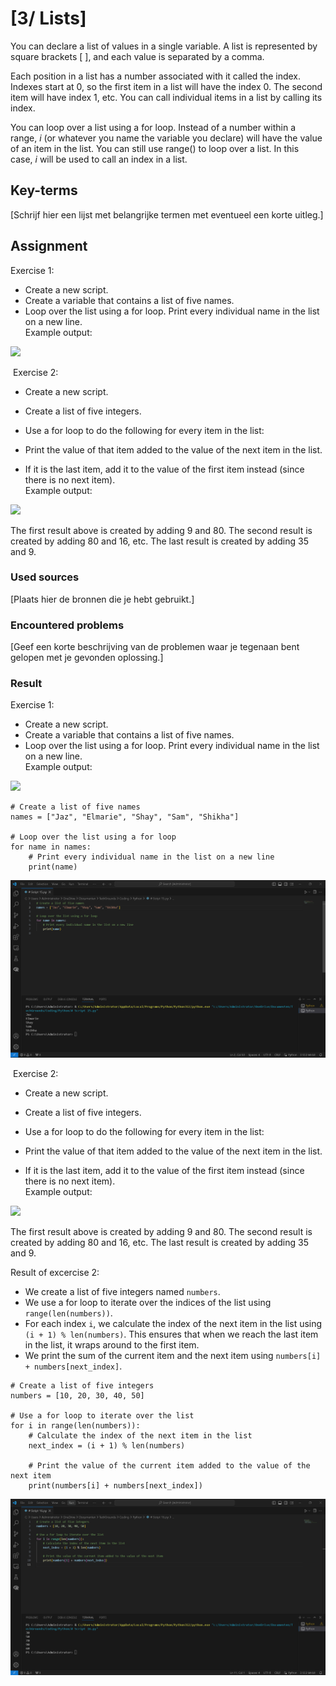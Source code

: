 # [3/ Lists]

You can declare a list of values in a single variable. A list is represented by square brackets [ ], and each value is separated by a comma.

Each position in a list has a number associated with it called the index. Indexes start at 0, so the first item in a list will have the index 0. The second item will have index 1, etc. You can call individual items in a list by calling its index.

You can loop over a list using a for loop. Instead of a number within a range, *i* (or whatever you name the variable you declare) will have the value of an item in the list. You can still use range() to loop over a list. In this case, *i* will be used to call an index in a list.

## Key-terms

[Schrijf hier een lijst met belangrijke termen met eventueel een korte uitleg.]

## Assignment

Exercise 1:

- Create a new script.
- Create a variable that contains a list of five names.
- Loop over the list using a for loop. Print every individual name in the list on a new line.  
  Example output:

![](https://lwfiles.mycourse.app/642fed69f84f1f76d03f116a-public/ebook/ae3ea63690cd68e7b44908417984166f/image4.png)

 Exercise 2:

- Create a new script.

- Create a list of five integers.

- Use a for loop to do the following for every item in the list:

- Print the value of that item added to the value of the next item in the list.

- If it is the last item, add it to the value of the first item instead (since there is no next item).  
  Example output:

![](https://lwfiles.mycourse.app/642fed69f84f1f76d03f116a-public/ebook/ae3ea63690cd68e7b44908417984166f/image3.png)

The first result above is created by adding 9 and 80. The second result is created by adding 80 and 16, etc. The last result is created by adding 35 and 9.

### Used sources

[Plaats hier de bronnen die je hebt gebruikt.]

### Encountered problems

[Geef een korte beschrijving van de problemen waar je tegenaan bent gelopen met je gevonden oplossing.]

### Result

Exercise 1:

- Create a new script.
- Create a variable that contains a list of five names.
- Loop over the list using a for loop. Print every individual name in the list on a new line.  
  Example output:

![](https://lwfiles.mycourse.app/642fed69f84f1f76d03f116a-public/ebook/ae3ea63690cd68e7b44908417984166f/image4.png)

```
# Create a list of five names
names = ["Jaz", "Elmarie", "Shay", "Sam", "Shikha"]

# Loop over the list using a for loop
for name in names:
    # Print every individual name in the list on a new line
    print(name)
```

![list_names.png](list_names.png)

 Exercise 2:

- Create a new script.

- Create a list of five integers.

- Use a for loop to do the following for every item in the list:

- Print the value of that item added to the value of the next item in the list.

- If it is the last item, add it to the value of the first item instead (since there is no next item).  
  Example output:

![](https://lwfiles.mycourse.app/642fed69f84f1f76d03f116a-public/ebook/ae3ea63690cd68e7b44908417984166f/image3.png)

The first result above is created by adding 9 and 80. The second result is created by adding 80 and 16, etc. The last result is created by adding 35 and 9.

Result of excercise 2:

- We create a list of five integers named `numbers`.
- We use a for loop to iterate over the indices of the list using `range(len(numbers))`.
- For each index `i`, we calculate the index of the next item in the list using `(i + 1) % len(numbers)`. This ensures that when we reach the last item in the list, it wraps around to the first item.
- We print the sum of the current item and the next item using `numbers[i] + numbers[next_index]`.

```
# Create a list of five integers
numbers = [10, 20, 30, 40, 50]

# Use a for loop to iterate over the list
for i in range(len(numbers)):
    # Calculate the index of the next item in the list
    next_index = (i + 1) % len(numbers)

    # Print the value of the current item added to the value of the next item
    print(numbers[i] + numbers[next_index])
```

![list_5int.png](list_5int.png)